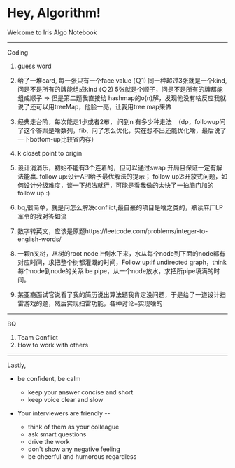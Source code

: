 # Hey, Algorithm! 
Welcome to Iris Algo Notebook


-----------------
Coding 
1. guess word
2. 给了一堆card, 每一张只有一个face value (Ｑ1) 同一种超过3张就是一个kind, 问是不是所有的牌能组成kind (Ｑ2) 5张就是个顺子，问是不是所有的牌都能组成顺子 => 但是第二题我直接给 hashmap的o(n)解，发现他没有啥反应我就说了还可以用treeMap，他脸一亮，让我用tree map来做
3. 经典走台阶，每次能走1步或者2布， 问到n 有多少种走法　（dp，followup问了这个答案是啥数列，fib,  问了怎么优化，实在想不出还能优化啥，最后说了一下bottom-up比较省内存）
4. k closet point to origin


5. 设计消消乐，初始不能有3个连着的，但可以通过swap 开局且保证一定有解法能赢. follow up:设计API给予最优解法的提示； follow up2:开放式问题，如何设计分级难度，谈一下想法就行，可能是看我做的太快了一拍脑门加的follow up :)
6. bq,很简单，就是问怎么解决conflict,最自豪的项目是啥之类的，熟读麻厂LP军令的我对答如流
7. 数字转英文，应该是原题https://leetcode.com/problems/integer-to-english-words/
8. 一颗n叉树，从树的root node上倒水下来，水从每个node到下面的node都有对应时间，求把整个树都灌溉的时间，Follow up:if undirected graph，think 每个node到node的关系 be pipe，从一个node放水，求把所pipe填满的时间。
9. 某亚裔面试官说看了我的简历说出算法题我肯定没问题，于是给了一道设计扫雷游戏的题，然后实现扫雷功能，各种讨论+实现啥的

-----------------

BQ
1. Team Conflict
2. How to work with others

-----------------
Lastly,
* be confident, be calm
  * keep your answer concise and short
  * keep voice clear and slow

* Your interviewers are friendly --
  * think of them as your colleague
  * ask smart questions
  * drive the work
  * don't show any negative feeling 
  * be cheerful and humorous regardless


